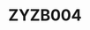 ---
date_added: 2021-08-25
model: ZigBee CC2530 Multifunction Switch Module
vendor: eWeLink
title: ZYZB004
category: switch
mlink: https://www.easyiot.tech
link: https://www.aliexpress.com/item/1005002852324047.html
zigbeemodel: ['ZB-SW01']
compatible: [z2m, zha, tasmota, z4d, deconz]
---